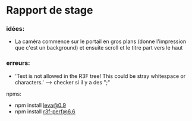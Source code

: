 # Rapport de stage

### idées: 

- La caméra commence sur le portail en gros plans (donne l'impression que c'est un background) et ensuite scroll et le titre part vers le haut

### erreurs: 

- 'Text is not allowed in the R3F tree! This could be stray whitespace or characters.' --> checker si il y a des ";"

npms: 
  - npm install leva@0.9
  - npm install r3f-perf@6.6
